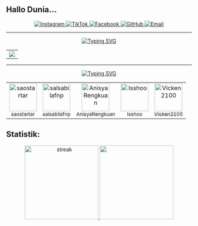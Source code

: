 ## Hallo Dunia... 
<!-- <h3 align="center">
  <img src="https://readme-typing-svg.demolab.com/?lines=Backend%20Developer;Frontend%20Developer;Mahasiswa%20De%20La%20Salle%20Manado;Coding%20Saja,%20Karena%20Nga%20So%20Deng%20Dia&center=true&width=700&height=45&color=3498db&vCenter=true&pause=1000&size=25" />
</h3> 
  
 
<h3 align="center">Hallooo, Saya <a href="https://github.com/Uriadutu">Uria Dutu</a></h3> 
<!--<h5 align="center">&darr;&darr;Jangan lupa follow&darr;&darr;</h5> -->
 <div align="center">

  <a href="https://www.instagram.com/uriiaaaa?igsh=MXBsM2xwNnQzd25oZw==">
    <img src="https://img.shields.io/badge/uriiaaaa-E4405F?style=for-the-badge&logo=instagram&logoColor=white" alt="Instagram">
  </a>
  <a href="https://www.tiktok.com/@uriadutu_">
    <img src="https://img.shields.io/badge/404 | NotFound-000000?style=for-the-badge&logo=tiktok&logoColor=white" alt="TikTok">
  </a>
  <a href="https://www.facebook.com/profile.php?id=100084841355759">
    <img src="https://img.shields.io/badge/Uria&nbsp;Dutu-1877F2?style=for-the-badge&logo=facebook&logoColor=white" alt="Facebook">
  </a>
  <a href="https://github.com/Uriadutu">
    <img src="https://img.shields.io/badge/Uriadutu-181717?style=for-the-badge&logo=github&logoColor=white" alt="GitHub">
  </a>
  <a href="mailto:balisoan03@example.com">
    <img src="https://img.shields.io/badge/Uria&nbsp;Dutu-D14836?style=for-the-badge&logo=gmail&logoColor=white" alt="Email">
  </a>
     
  
</div>
<hr>

<!-- ## L & T: -->
<div align="center">
   <a href="https://git.io/typing-svg"><img src="https://readme-typing-svg.herokuapp.com?font=Fira+Code&size=28&duration=7000&pause=1000&color=&center=true&vCenter=true&repeat=false&random=false&width=1000&lines=Skills%3A" alt="Typing SVG"/></a>

   <table>
   <tr>
     <td>
 <a align="center" href="https://github.com/Uriadutu"><img src="https://skillicons.dev/icons?i=vscode,github,unity,figma,vercel,postman,git,flask,mysql,firebase,python,js,cpp,express,sequelize,bootstrap,html,css,nextjs,postgresql,arduino,nodejs,react,php,tailwind,laravel,typescript"> </a> 
</td>
   </tr>
     
   </table>
   </div>
   <hr>
<div align="center">
      <a href="https://git.io/typing-svg"><img src="https://readme-typing-svg.herokuapp.com?font=Fira+Code&size=28&duration=7000&pause=1000&color=&center=true&vCenter=true&repeat=false&random=false&width=1000&lines=Pengikut+Teratas%3A" alt="Typing SVG"/></a>

<table>
  <tr>
    <td align="center">
      <a href="https://github.com/saostartar">
        <img src="https://avatars.githubusercontent.com/u/91102691?v=4" width="75px" alt="saostartar" />
        <br />
        <sub>saostartar</sub>
      </a>
    </td>
     <td align="center">
      <a href="https://github.com/salsabilafnp">
        <img src="https://avatars.githubusercontent.com/u/74697421?v=4" width="75px" alt="salsabilafnp" />
        <br />
        <sub>salsabilafnp</sub>
      </a>
    </td>
     <td align="center">
      <a href="https://github.com/AnisyaRengkuan">
        <img src="https://avatars.githubusercontent.com/u/124641832?v=4" width="75px" alt="AnisyaRengkuan" />
        <br />
        <sub>AnisyaRengkuan</sub>
      </a>
    </td>
     <td align="center">
      <a href="https://github.com/Isshoo">
        <img src="https://avatars.githubusercontent.com/u/132760985?v=4" width="75px" alt="Isshoo" />
        <br />
        <sub>Isshoo</sub>
      </a>
    </td>
     <td align="center">
      <a href="https://github.com/Vicken2100">
        <img src="https://avatars.githubusercontent.com/u/124517924?v=4" width="75px" alt="Vicken2100" />
        <br />
        <sub>Vicken2100</sub>
      </a>
    </td>
  </tr>
</table>
</div>

 ## Statistik:
<p align="center">
<!--   <img height="200px" src="https://github-readme-stats.vercel.app/api?username=Uriadutu&hide_border=true&show_icons=true&count_private=true&theme=tokyonight&bg_color=151515"> -->
  <a href="https://github.com/Uriadutu">      
    <img height="200px" title="stats" alt="streak" src="https://github-readme-streak-stats.herokuapp.com/?user=Uriadutu&theme=tokyonight&hide_border=true&stroke=f53b3b"/>
  </a>
<!--    <img height="180em" src="https://github-readme-stats-eight-theta.vercel.app/api?username=Uriadutu&show_icons=true&theme=algolia&include_all_commits=true&count_private=true"/> -->
   <img height="200px" src="https://github-readme-stats-davevad93s-projects.vercel.app/api/top-langs/?username=Uriadutu&layout=compact&langs_count=8&theme=tokyonight&hide_border=true&stroke=f53b3b"/>
<!--    <img height="200px" src="https://github-readme-stats.vercel.app/api/top-langs/?username=anuraghazra&layout=donut"/>
  
</p> 




